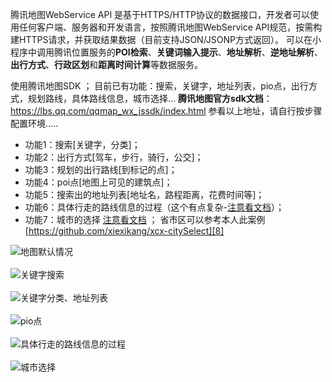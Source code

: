 
腾讯地图WebService API 是基于HTTPS/HTTP协议的数据接口，开发者可以使用任何客户端、服务器和开发语言，按照腾讯地图WebService API规范，按需构建HTTPS请求，并获取结果数据（目前支持JSON/JSONP方式返回）。
可以在小程序中调用腾讯位置服务的**POI检索**、**关键词输入提示**、**地址解析**、**逆地址解析**、**出行方式**、**行政区划**和**距离时间计算**等数据服务。 <br>

使用腾讯地图SDK ； 目前已有功能：搜索，关键字，地址列表，pio点，出行方式，规划路线，具体路线信息，城市选择...
**腾讯地图官方sdk文档**：  https://lbs.qq.com/qqmap_wx_jssdk/index.html
参看以上地址，请自行按步骤配置环境.....

- 功能1：搜索[关键字，分类]；
- 功能2：出行方式[驾车，步行，骑行，公交]；
- 功能3：规划的出行路线[到标记的点]；
- 功能4：poi点[地图上可见的建筑点]；
- 功能5：搜索出的地址列表[地址名，路程距离，花费时间等]；
- 功能6：具体行走的路线信息的过程（这个有点复杂-[注意看文档](https://lbs.qq.com/webservice_v1/guide-road.html)）；
- 功能7：城市的选择 [注意看文档](https://lbs.qq.com/webservice_v1/guide-region.html) ；
省市区可以参考本人此案例 [https://github.com/xiexikang/xcx-citySelect][8]<br> 

![![地图默认情况][1]][2] <br>  
![关键字搜索][3] <br>  
![关键字分类、地址列表][4] <br>  
![pio点][5] <br>  
![具体行走的路线信息的过程][6] <br>  
![城市选择][7] <br>  


  [1]: https://img-blog.csdnimg.cn/20190102153648257.png
  [2]: https://img-blog.csdnimg.cn/20190102153648257.png
  [3]: https://img-blog.csdnimg.cn/2019010215372291.png
  [4]: https://img-blog.csdnimg.cn/20190102153804472.png
  [5]: https://img-blog.csdnimg.cn/20190102153845166.png
  [6]: https://img-blog.csdnimg.cn/20190103170636968.png
  [7]: https://img-blog.csdnimg.cn/2019011111263548.png
  [8]: https://github.com/xiexikang/xcx-citySelect
